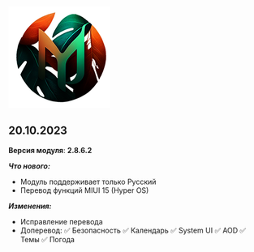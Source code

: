 <img src="https://raw.githubusercontent.com/kazhemons/CNtoRU/main/img/Logo.png">

## 20.10.2023 ##

**Версия модуля**: **2.8.6.2**

***Что нового:***
- Модуль поддерживает только Русский
- Перевод функций MIUI 15 (Hyper OS)

***Изменения:***
- Исправление перевода
- Доперевод: 
 ✅ Безопасность
 ✅ Календарь
 ✅ System UI
 ✅ AOD
 ✅ Темы
 ✅ Погода




